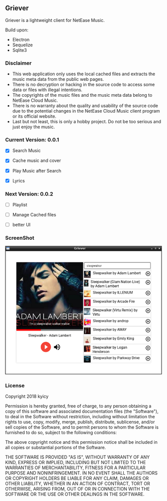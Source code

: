 ## Griever

Griever is a lightweight client for NetEase Music. 

Build upon:
- Electron
- Sequelize
- Sqlite3

### Disclaimer

- This web application only uses the local cached files and extracts the music meta data from the public web pages.
- There is no decryption or hacking in the source code to access some data or files with illegal intentions. 
- The copyrights of the music files and the music meta data belong to NetEase Cloud Music.
- There is no warranty about the quality and usability of the source code due to the potential changes in the NetEase Cloud Music client program or its official website.
- Last but not least, this is only a hobby project. Do not be too serious and just enjoy the music.  

### Current Version: 0.0.1
- [x] Search Music
- [x] Cache music and cover
- [x] Play Music after Search
- [x] Lyrics


### Next Version: 0.0.2
- [ ] Playlist
- [ ] Manage Cached files
- [ ] better UI


### ScreenShot
![ScreenShot](images/Screenshot.png)

### License
Copyright 2018 kyicy

Permission is hereby granted, free of charge, to any person obtaining a copy of this software and associated documentation files (the "Software"), to deal in the Software without restriction, including without limitation the rights to use, copy, modify, merge, publish, distribute, sublicense, and/or sell copies of the Software, and to permit persons to whom the Software is furnished to do so, subject to the following conditions:

The above copyright notice and this permission notice shall be included in all copies or substantial portions of the Software.

THE SOFTWARE IS PROVIDED "AS IS", WITHOUT WARRANTY OF ANY KIND, EXPRESS OR IMPLIED, INCLUDING BUT NOT LIMITED TO THE WARRANTIES OF MERCHANTABILITY, FITNESS FOR A PARTICULAR PURPOSE AND NONINFRINGEMENT. IN NO EVENT SHALL THE AUTHORS OR COPYRIGHT HOLDERS BE LIABLE FOR ANY CLAIM, DAMAGES OR OTHER LIABILITY, WHETHER IN AN ACTION OF CONTRACT, TORT OR OTHERWISE, ARISING FROM, OUT OF OR IN CONNECTION WITH THE SOFTWARE OR THE USE OR OTHER DEALINGS IN THE SOFTWARE.
